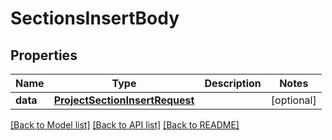 # SectionsInsertBody

## Properties
Name | Type | Description | Notes
------------ | ------------- | ------------- | -------------
**data** | [**ProjectSectionInsertRequest**](ProjectSectionInsertRequest.md) |  | [optional] 

[[Back to Model list]](../README.md#documentation-for-models) [[Back to API list]](../README.md#documentation-for-api-endpoints) [[Back to README]](../README.md)

